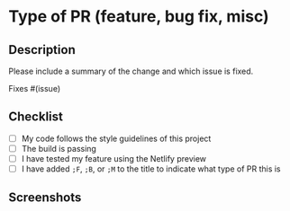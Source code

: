 # Type of PR (feature, bug fix, misc)

## Description

Please include a summary of the change and which issue is fixed.

Fixes #(issue)

## Checklist

- [ ] My code follows the style guidelines of this project
- [ ] The build is passing
- [ ] I have tested my feature using the Netlify preview
- [ ] I have added `;F`, `;B`, or `;M` to the title to indicate what type of PR this is

## Screenshots
